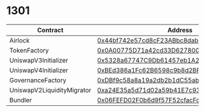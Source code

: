 #  1301
| Contract | Address |
|---|---|
| Airlock | [0x44bf742e57cd8cF23ABbc8dab2c44e2a3228356E](https://sepolia.uniscan.xyz/address/0x44bf742e57cd8cF23ABbc8dab2c44e2a3228356E) |
| TokenFactory | [0x0A00775D71a42cd33D62780003035e7F5b47bD3A](https://sepolia.uniscan.xyz/address/0x0A00775D71a42cd33D62780003035e7F5b47bD3A) |
| UniswapV3Initializer | [0x5328a67747C9Db61457eb1A23bE16bD73d1659C6](https://sepolia.uniscan.xyz/address/0x5328a67747C9Db61457eb1A23bE16bD73d1659C6) |
| UniswapV4Initializer | [0xBEd386a1Fc62B6598c9b8d2BF634471B6Fe75EB7](https://sepolia.uniscan.xyz/address/0xBEd386a1Fc62B6598c9b8d2BF634471B6Fe75EB7) |
| GovernanceFactory | [0xDBf9c58a8a19a2db2b1dC55ab3a85bA005b4A269](https://sepolia.uniscan.xyz/address/0xDBf9c58a8a19a2db2b1dC55ab3a85bA005b4A269) |
| UniswapV2LiquidityMigrator | [0xa24E35a5d71d02a59b41E7c93567626302da1958](https://sepolia.uniscan.xyz/address/0xa24E35a5d71d02a59b41E7c93567626302da1958) |
| Bundler | [0x06FEFD02F0b6d9f57F52cfacFc113665Dfa20F0f](https://sepolia.uniscan.xyz/address/0x06FEFD02F0b6d9f57F52cfacFc113665Dfa20F0f) |